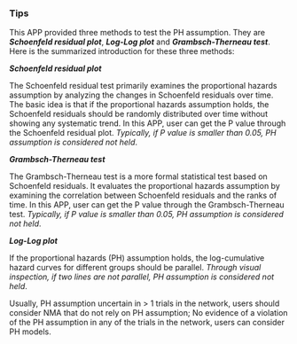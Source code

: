 ### Tips

This APP provided three methods to test the PH assumption. They are ***Schoenfeld residual plot***, ***Log-Log plot*** and ***Grambsch-Therneau test***. Here is the summarized introduction for these three methods:

***Schoenfeld residual plot***

The Schoenfeld residual test primarily examines the proportional hazards assumption by analyzing the changes in Schoenfeld residuals over time. The basic idea is that if the proportional hazards assumption holds, the Schoenfeld residuals should be randomly distributed over time without showing any systematic trend. In this APP, user can get the P value through the Schoenfeld residual plot. *Typically, if P value is smaller than 0.05, PH assumption is considered not held*.

***Grambsch-Therneau test***

The Grambsch-Therneau test is a more formal statistical test based on Schoenfeld residuals. It evaluates the proportional hazards assumption by examining the correlation between Schoenfeld residuals and the ranks of time. In this APP, user can get the P value through the Grambsch-Therneau test. *Typically, if P value is smaller than 0.05, PH assumption is considered not held*.

***Log-Log plot***

If the proportional hazards (PH) assumption holds, the log-cumulative hazard curves for different groups should be parallel. *Through visual inspection, if two lines are not parallel, PH assumption is considered not held*.

Usually, PH assumption uncertain in \> 1 trials in the network, users should consider NMA that do not rely on PH assumption; No evidence of a violation of the PH assumption in any of the trials in the network, users can consider PH models.
